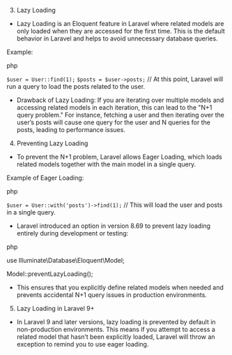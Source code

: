 3. Lazy Loading
- Lazy Loading is an Eloquent feature in Laravel where related models are only loaded when they are accessed for the first time. This is the default behavior in Laravel and helps to avoid unnecessary database queries.

Example:

php

`$user = User::find(1);`
`$posts = $user->posts;` // At this point, Laravel will run a query to load the posts related to the user.

- Drawback of Lazy Loading: If you are iterating over multiple models and accessing related models in each iteration, this can lead to the "N+1 query problem." For instance, fetching a user and then iterating over the user’s posts will cause one query for the user and N queries for the posts, leading to performance issues.

4. Preventing Lazy Loading
- To prevent the N+1 problem, Laravel allows Eager Loading, which loads related models together with the main model in a single query.

Example of Eager Loading:

php

`$user = User::with('posts')->find(1);` // This will load the user and posts in a single query.
- Laravel introduced an option in version 8.69 to prevent lazy loading entirely during development or testing:

php

use Illuminate\Database\Eloquent\Model;

Model::preventLazyLoading();

- This ensures that you explicitly define related models when needed and prevents accidental N+1 query issues in production environments.

5. Lazy Loading in Laravel 9+
- In Laravel 9 and later versions, lazy loading is prevented by default in non-production environments. This means if you attempt to access a related model that hasn’t been explicitly loaded, Laravel will throw an exception to remind you to use eager loading.